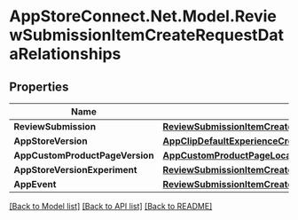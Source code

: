 # AppStoreConnect.Net.Model.ReviewSubmissionItemCreateRequestDataRelationships

## Properties

Name | Type | Description | Notes
------------ | ------------- | ------------- | -------------
**ReviewSubmission** | [**ReviewSubmissionItemCreateRequestDataRelationshipsReviewSubmission**](ReviewSubmissionItemCreateRequestDataRelationshipsReviewSubmission.md) |  | 
**AppStoreVersion** | [**AppClipDefaultExperienceCreateRequestDataRelationshipsReleaseWithAppStoreVersion**](AppClipDefaultExperienceCreateRequestDataRelationshipsReleaseWithAppStoreVersion.md) |  | [optional] 
**AppCustomProductPageVersion** | [**AppCustomProductPageLocalizationInlineCreateRelationshipsAppCustomProductPageVersion**](AppCustomProductPageLocalizationInlineCreateRelationshipsAppCustomProductPageVersion.md) |  | [optional] 
**AppStoreVersionExperiment** | [**ReviewSubmissionItemCreateRequestDataRelationshipsAppStoreVersionExperiment**](ReviewSubmissionItemCreateRequestDataRelationshipsAppStoreVersionExperiment.md) |  | [optional] 
**AppEvent** | [**ReviewSubmissionItemCreateRequestDataRelationshipsAppEvent**](ReviewSubmissionItemCreateRequestDataRelationshipsAppEvent.md) |  | [optional] 

[[Back to Model list]](../README.md#documentation-for-models) [[Back to API list]](../README.md#documentation-for-api-endpoints) [[Back to README]](../README.md)


